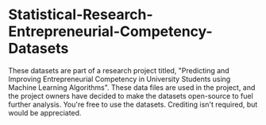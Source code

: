 # Statistical-Research-Entrepreneurial-Competency-Datasets

These datasets are part of a research project titled, 
"Predicting and Improving Entrepreneurial Competency in University Students using Machine Learning Algorithms". These data files are used in the project, and the project owners have decided to make the datasets open-source to fuel further analysis. 
You're free to use the datasets. Crediting isn't required, but would be appreciated.
